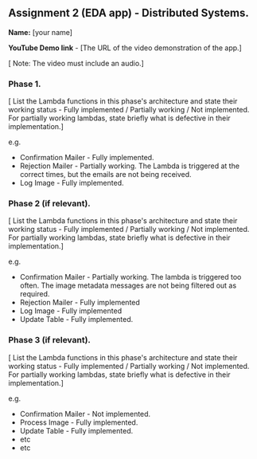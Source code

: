 ## Assignment 2 (EDA app) - Distributed Systems.

__Name:__ [your name]

__YouTube Demo link__ - [The URL of the video demonstration of the app.]

[ Note: The video must include an audio.]

### Phase 1.

[ List the Lambda functions in this phase's architecture and state their working status - Fully implemented / Partially working / Not implemented. For partially working lambdas, state briefly what is defective in their implementation.]

e.g.

+ Confirmation Mailer - Fully implemented.
+ Rejection Mailer - Partially working. The Lambda is triggered at the correct times, but the emails are not being received.
+ Log Image -  Fully implemented. 

### Phase 2 (if relevant).

[ List the Lambda functions in this phase's architecture and state their working status - Fully implemented / Partially working / Not implemented. For partially working lambdas, state briefly what is defective in their implementation.]

e.g.

+ Confirmation Mailer - Partially working. The lambda is triggered too often. The image metadata messages are not being filtered out as required.
+ Rejection Mailer - Fully implemented 
+ Log Image - Fully implemented 
+ Update Table -  Fully implemented.

### Phase 3 (if relevant).

[ List the Lambda functions in this phase's architecture and state their working status - Fully implemented / Partially working / Not implemented. For partially working lambdas, state briefly what is defective in their implementation.]

e.g.

+ Confirmation Mailer - Not implemented.
+ Process Image - Fully implemented.
+ Update Table - Fully implemented.
+ etc
+ etc
